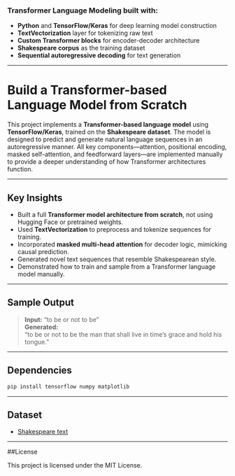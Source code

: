 ### Transformer Language Modeling built with:  
- **Python** and **TensorFlow/Keras** for deep learning model construction  
- **TextVectorization** layer for tokenizing raw text  
- **Custom Transformer blocks** for encoder-decoder architecture  
- **Shakespeare corpus** as the training dataset  
- **Sequential autoregressive decoding** for text generation  

---

# Build a Transformer-based Language Model from Scratch

This project implements a **Transformer-based language model** using **TensorFlow/Keras**, trained on the **Shakespeare dataset**. The model is designed to predict and generate natural language sequences in an autoregressive manner. All key components—attention, positional encoding, masked self-attention, and feedforward layers—are implemented manually to provide a deeper understanding of how Transformer architectures function.

---

## Key Insights

- Built a full **Transformer model architecture from scratch**, not using Hugging Face or pretrained weights.
- Used **TextVectorization** to preprocess and tokenize sequences for training.
- Incorporated **masked multi-head attention** for decoder logic, mimicking causal prediction.
- Generated novel text sequences that resemble Shakespearean style.
- Demonstrated how to train and sample from a Transformer language model manually.

---

## Sample Output

> **Input:** “to be or not to be”  
> **Generated:**  
> “to be or not to be the man that shall live in time’s grace and hold his tongue.”

---

## Dependencies

```bash
pip install tensorflow numpy matplotlib
````

---

## Dataset

* [Shakespeare text](https://storage.googleapis.com/download.tensorflow.org/data/shakespeare.txt)

---

##License

This project is licensed under the MIT License.

